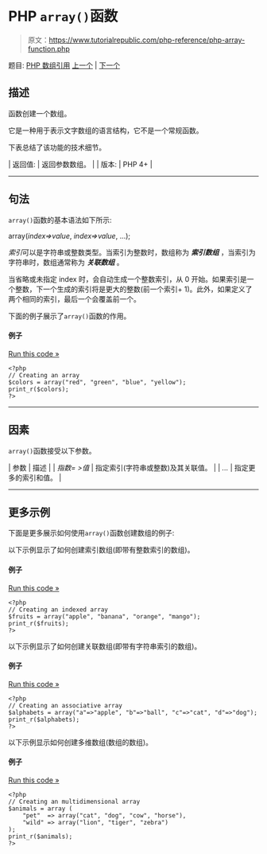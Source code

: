 # PHP `array()`函数

> 原文：<https://www.tutorialrepublic.com/php-reference/php-array-function.php>

题目: [PHP 数组引用](php-array-functions.php) [上一个](php-array-walk-recursive-function.php) | [下一个](php-arsort-function.php)

## 描述

函数创建一个数组。

它是一种用于表示文字数组的语言结构，它不是一个常规函数。

下表总结了该功能的技术细节。

| 返回值: | 返回参数数组。 |
| 版本: | PHP 4+ |

* * *

## 句法

`array()`函数的基本语法如下所示:

array(*index=>value*, *index=>value*, ...);

*索引*可以是字符串或整数类型。当索引为整数时，数组称为 ***索引数组*** ，当索引为字符串时，数组通常称为 ***关联数组*** 。

当省略或未指定 index 时，会自动生成一个整数索引，从 0 开始。如果索引是一个整数，下一个生成的索引将是更大的整数(前一个索引+ 1)。此外，如果定义了两个相同的索引，最后一个会覆盖前一个。

下面的例子展示了`array()`函数的作用。

#### 例子

[Run this code »](../codelab.php?topic=php&file=create-an-array "Run this code to view the output")

```
<?php
// Creating an array
$colors = array("red", "green", "blue", "yellow");
print_r($colors);
?>
```

* * *

## 因素

`array()`函数接受以下参数。

| 参数 | 描述 |
| *指数= >值* | 指定索引(字符串或整数)及其关联值。 |
| *...* | 指定更多的索引和值。 |

* * *

## 更多示例

下面是更多展示如何使用`array()`函数创建数组的例子:

以下示例显示了如何创建索引数组(即带有整数索引的数组)。

#### 例子

[Run this code »](../codelab.php?topic=php&file=create-an-array-with-integer-indices "Run this code to view the output")

```
<?php
// Creating an indexed array
$fruits = array("apple", "banana", "orange", "mango");
print_r($fruits);
?>
```

以下示例显示了如何创建关联数组(即带有字符串索引的数组)。

#### 例子

[Run this code »](../codelab.php?topic=php&file=create-an-array-with-string-indices "Run this code to view the output")

```
<?php
// Creating an associative array
$alphabets = array("a"=>"apple", "b"=>"ball", "c"=>"cat", "d"=>"dog");
print_r($alphabets);
?>
```

以下示例显示如何创建多维数组(数组的数组)。

#### 例子

[Run this code »](../codelab.php?topic=php&file=create-an-array-of-arrays "Run this code to view the output")

```
<?php
// Creating an multidimensional array
$animals = array (
    "pet"  => array("cat", "dog", "cow", "horse"),
    "wild" => array("lion", "tiger", "zebra")
);
print_r($animals);
?>
```